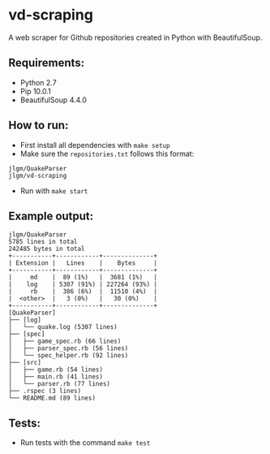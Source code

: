 # vd-scraping

A web scraper for Github repositories created in Python with BeautifulSoup.

## Requirements:
- Python 2.7
- Pip 10.0.1
- BeautifulSoup 4.4.0

## How to run:

- First install all dependencies with `make setup`
- Make sure the `repositories.txt` follows this format:
```
jlgm/QuakeParser
jlgm/vd-scraping
```
- Run with `make start`

## Example output:

```
jlgm/QuakeParser
5785 lines in total
242485 bytes in total
+-----------+------------+--------------+
| Extension |   Lines    |    Bytes     |
+-----------+------------+--------------+
|     md    |  89 (1%)   |  3681 (1%)   |
|    log    | 5307 (91%) | 227264 (93%) |
|     rb    |  386 (6%)  |  11510 (4%)  |
|  <other>  |   3 (0%)   |   30 (0%)    |
+-----------+------------+--------------+
[QuakeParser]
├── [log]
│   └── quake.log (5307 lines)
├── [spec]
│   ├── game_spec.rb (66 lines)
│   ├── parser_spec.rb (56 lines)
│   └── spec_helper.rb (92 lines)
├── [src]
│   ├── game.rb (54 lines)
│   ├── main.rb (41 lines)
│   └── parser.rb (77 lines)
├── .rspec (3 lines)
└── README.md (89 lines)
```

## Tests:

- Run tests with the command `make test`
